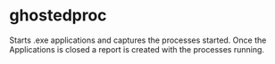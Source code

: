 # ghostedproc
Starts .exe applications and captures the processes started. Once the Applications is closed a report is created with the processes running. 
